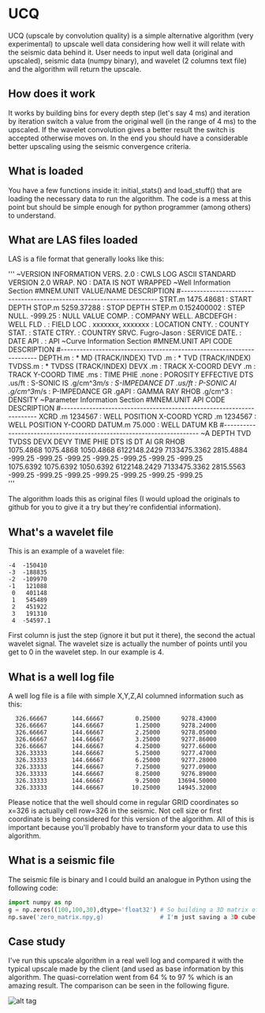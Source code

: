# UCQ
UCQ (upscale by convolution quality) is a simple alternative algorithm (very experimental) to upscale well data considering how well it will relate with the seismic data behind it. User needs to input well data (original and upscaled), seismic data (numpy binary), and wavelet (2 columns text file) and the algorithm will return the upscale.

## How does it work
It works by building bins for every depth step (let's say 4 ms) and iteration by iteration switch a value from the original well (in the range of 4 ms) to the upscaled. If the wavelet convolution gives a better result the switch is accepted otherwise moves on. In the end you should have a considerable better upscaling using the seismic convergence criteria.

## What is loaded
You have a few functions inside it: initial_stats() and load_stuff() that are loading the necessary data to run the algorithm. The code is a mess at this point but should be simple enough for python programmer (among others) to understand.

## What are LAS files loaded
LAS is a file format that generally looks like this:

'''
~VERSION INFORMATION
VERS.                  2.0 : CWLS LOG ASCII STANDARD VERSION 2.0
WRAP.                  NO  : DATA IS NOT WRAPPED
~Well Information Section
#MNEM.UNIT          VALUE/NAME                 DESCRIPTION
#----------------------------------------------------------------------
STRT.m               1475.48681 : START DEPTH
STOP.m               5259.37288 : STOP DEPTH
STEP.m              0.152400002 : STEP
NULL.                -999.25 : NULL VALUE
COMP.                                             : COMPANY
WELL.    ABCDEFGH                                 : WELL
FLD .                                             : FIELD
LOC .         xxxxxxx,      xxxxxxx               : LOCATION
CNTY.                                             : COUNTY
STAT.                                             : STATE
CTRY.                                             : COUNTRY
SRVC.    Fugro-Jason                              : SERVICE
DATE.                                             : DATE
API .                                             : API
~Curve Information Section
#MNEM.UNIT          API CODE                   DESCRIPTION
#----------------------------------------------------------------------
DEPTH.m                          : * MD (TRACK/INDEX)
TVD  .m                          : * TVD (TRACK/INDEX)
TVDSS.m                          : * TVDSS (TRACK/INDEX)
DEVX .m                          : TRACK X-COORD
DEVY .m                          : TRACK Y-COORD
TIME .ms                         : TIME 
PHIE .none                       : POROSITY EFFECTIVE
DTS  .us/ft                      : S-SONIC
IS   .g/cm^3*m/s                 : S-IMPEDANCE
DT   .us/ft                      : P-SONIC
AI   .g/cm^3*m/s                 : P-IMPEDANCE
GR   .gAPI                       : GAMMA RAY
RHOB .g/cm^3                     : DENSITY
~Parameter Information Section
#MNEM.UNIT          API CODE                   DESCRIPTION
#----------------------------------------------------------------------
XCRD .m                 1234567              : WELL POSITION X-COORD
YCRD .m                 1234567              : WELL POSITION Y-COORD
DATUM.m                      75.000          : WELL DATUM KB
#----------------------------------------------------------------------
~A DEPTH        TVD            TVDSS          DEVX           DEVY           TIME           PHIE           DTS            IS             DT             AI             GR             RHOB           
1075.4868      1075.4868      1050.4868      6122148.2429   7133475.3362   2815.4884      -999.25        -999.25        -999.25        -999.25        -999.25        -999.25        -999.25        
1075.6392      1075.6392      1050.6392      6122148.2429   7133475.3362   2815.5563      -999.25        -999.25        -999.25        -999.25        -999.25        -999.25        -999.25    
'''

The algorithm loads this as original files (I would upload the originals to github for you to give it a try but they're confidential information).

## What's a wavelet file
This is an example of a wavelet file:
```
-4	-150410
-3	-188835
-2	-109970
-1	 121088
 0	 401148
 1	 545489
 2	 451922
 3	 191310
 4	-54597.1
```
 First column is just the step (ignore it but put it there), the second the actual wavelet signal. The wavelet size is actually the number of points until you get to 0 in the wavelet step. In our example is 4.
 
 ## What is a well log file
 A well log file is a file with simple X,Y,Z,AI columned information such as this:
 
      326.66667       144.66667         0.25000      9278.43000
      326.66667       144.66667         1.25000      9278.24000
      326.66667       144.66667         2.25000      9278.05000
      326.66667       144.66667         3.25000      9277.86000
      326.66667       144.66667         4.25000      9277.66000
      326.33333       144.66667         5.25000      9277.47000
      326.33333       144.66667         6.25000      9277.28000
      326.33333       144.66667         7.25000      9277.09000
      326.33333       144.66667         8.25000      9276.89000
      326.33333       144.66667         9.25000     13694.50000
      326.33333       144.66667        10.25000     14945.32000
      
Please notice that the well should come in regular GRID coordinates so x=326 is actually cell row=326 in the seismic. Not cell size or first coordinate is being considered for this version of the algorithm. All of this is important because you'll probably have to transform your data to use this algorithm.

## What is a seismic file
The seismic file is binary and I could build an analogue in Python using the following code:
```Python
import numpy as np
g = np.zeros((100,100,30),dtype='float32') # So building a 3D matrix of type float32 with number of nodes "x,y,x" of (100,100,30).
np.save('zero_matrix.npy,g)                # I'm just saving a 3D cube with zeros inside it to a binary file. You should actually populate it with your seismic values.
```

## Case study
I've run this upscale algorithm in a real well log and compared it with the typical upscale made by the client (and used as base information by this algorithm. The quasi-correlation went from 64 % to 97 % which is an amazing result. The comparison can be seen in the following figure.

![alt tag](https://lh4.googleusercontent.com/PhFDkdPGJoqsIG2DFcQ4BahkkfhOC56pmMkosC8ZrgOBSTD0jNVsHs08aSLeKxhA3V-qXVEUWapT9l4=w1117-h645)
